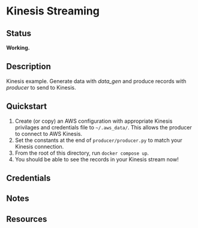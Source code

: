 # Kinesis Streaming

## Status

**Working.**

## Description

Kinesis example.  Generate data with *data_gen* and produce records with *producer* to send to Kinesis.

## Quickstart

1. Create (or copy) an AWS configuration with appropriate Kinesis privilages and credentials file to `~/.aws_data/`.  This allows the producer to connect to AWS Kinesis.
2. Set the constants at the end of `producer/producer.py` to match your Kinesis connection.
3. From the root of this directory, run `docker compose up`.
4. You should be able to see the records in your Kinesis stream now!

## Credentials

## Notes

## Resources
